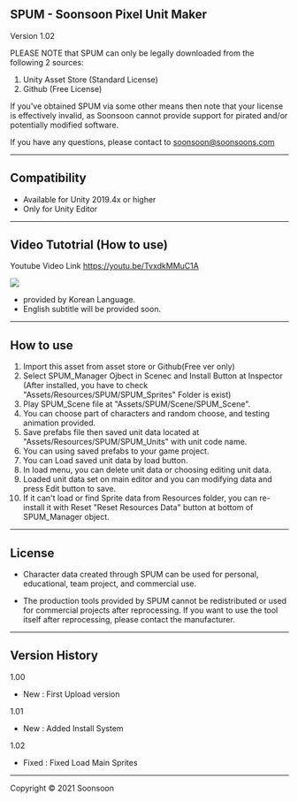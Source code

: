 SPUM - Soonsoon Pixel Unit Maker	
----------------------------------------------
Version 1.02	

PLEASE NOTE that SPUM can only be legally downloaded from the following 2 sources:

  1. Unity Asset Store (Standard License)
  2. Github (Free License)

If you've obtained SPUM via some other means then note that your license is effectively invalid, as Soonsoon cannot provide support for pirated and/or potentially modified software.

If you have any questions, please contact to soonsoon@soonsoons.com

-----------------
Compatibility
-----------------
- Available for Unity 2019.4x or higher
- Only for Unity Editor 

-----------------
Video Tutotrial (How to use)
-----------------
Youtube Video Link
https://youtu.be/TvxdkMMuC1A

[![](http://img.youtube.com/vi/TvxdkMMuC1A/0.jpg)](http://www.youtube.com/watch?v=TvxdkMMuC1A "SPUM-How to use")

- provided by Korean Language. 
- English subtitle will be provided soon.

-----------------
 How to use
-----------------
1. Import this asset from asset store or Github(Free ver only)
2. Select SPUM_Manager Ojbect in Scenec and Install Button at Inspector
   (After installed, you have to check "Assets/Resources/SPUM/SPUM_Sprites" Folder is exist)
3. Play SPUM_Scene file at "Assets/SPUM/Scene/SPUM_Scene".
4. You can choose part of characters and random choose, and testing animation provided.
5. Save prefabs file then saved unit data located at "Assets/Resources/SPUM/SPUM_Units" with unit code name.
6. You can using saved prefabs to your game project.
7. You can Load saved unit data by load button.
8. In load menu, you can delete unit data or choosing editing unit data.
9. Loaded unit data set on main editor and you can modifying data and press Edit button to save.
10. If it can't load or find Sprite data from Resources folder, you can re-install it with Reset "Reset Resources Data" button at bottom of SPUM_Manager object.



-----------------
License
-----------------

- Character data created through SPUM can be used for personal, educational, team project, and commercial use.

- The production tools provided by SPUM cannot be redistributed or used for commercial projects after reprocessing. If you want to use the tool itself after reprocessing, please contact the manufacturer.

-----------------
 Version History
-----------------

1.00
- New  : First Upload version

1.01
- New : Added Install System

1.02
- Fixed : Fixed Load Main Sprites

-----------------
Copyright © 2021 Soonsoon	
